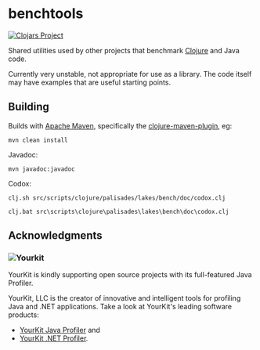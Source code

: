 # benchtools 

[![Clojars Project](https://img.shields.io/clojars/v/palisades-lakes/bench-tools.svg)](https://clojars.org/palisades-lakes/benchtools)

Shared utilities used by other projects that benchmark
[Clojure](https://clojure.org/) and Java code.

Currently very unstable, not appropriate for use as a library.
The code itself may have examples that are useful starting 
points.


## Building

Builds with [Apache Maven](https://maven.apache.org/), 
specifically the 
[clojure-maven-plugin](https://github.com/talios/clojure-maven-plugin),
eg:

```
mvn clean install
```
Javadoc:
```
mvn javadoc:javadoc
```
Codox:

```
clj.sh src/scripts/clojure/palisades/lakes/bench/doc/codox.clj
```

```
clj.bat src\scripts\clojure\palisades\lakes\bench\doc\codox.clj
```

## Acknowledgments

### ![Yourkit](https://www.yourkit.com/images/yklogo.png)

YourKit is kindly supporting open source projects with its full-featured Java
Profiler.

YourKit, LLC is the creator of innovative and intelligent tools for profiling
Java and .NET applications. Take a look at YourKit's leading software products:

* <a href="http://www.yourkit.com/java/profiler/index.jsp">YourKit Java Profiler</a> and
* <a href="http://www.yourkit.com/.net/profiler/index.jsp">YourKit .NET Profiler</a>.
